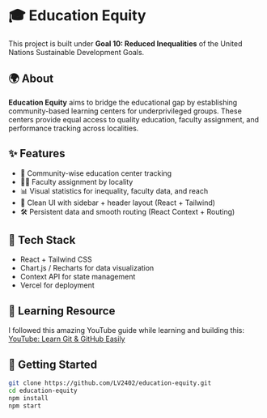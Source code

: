# 🎓 Education Equity

This project is built under **Goal 10: Reduced Inequalities** of the United Nations Sustainable Development Goals.

## 🌍 About

**Education Equity** aims to bridge the educational gap by establishing community-based learning centers for underprivileged groups. These centers provide equal access to quality education, faculty assignment, and performance tracking across localities.

## ✨ Features

- 📌 Community-wise education center tracking
- 👨‍🏫 Faculty assignment by locality
- 📊 Visual statistics for inequality, faculty data, and reach
- 📁 Clean UI with sidebar + header layout (React + Tailwind)
- 🛠️ Persistent data and smooth routing (React Context + Routing)

## 🔧 Tech Stack

- React + Tailwind CSS
- Chart.js / Recharts for data visualization
- Context API for state management
- Vercel for deployment

## 🎥 Learning Resource

I followed this amazing YouTube guide while learning and building this:
[YouTube: Learn Git & GitHub Easily](https://youtu.be/_EgI9WH8q1A)

## 🚀 Getting Started

```bash
git clone https://github.com/LV2402/education-equity.git
cd education-equity
npm install
npm start
